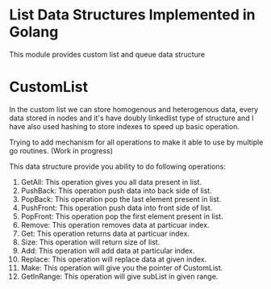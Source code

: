 # List Data Structures Implemented in Golang
This module provides custom list and queue data structure

# CustomList
In the custom list we can store homogenous and heterogenous data, every data stored in nodes and it's have doubly linkedlist type of structure and 
I have also used hashing to store indexes to speed up basic operation.

Trying to add mechanism for all operations to make it able to use by multiple go routines. (Work in progress)

This data structure provide you ability to do following operations:

1. GetAll: This operation gives you all data present in list.
2. PushBack: This operation push data into back side of list.
3. PopBack: This operation pop the last element present in list.
4. PushFront: This operation push data into front side of list.
5. PopFront: This operation pop the first element present in list.
6. Remove: This operation removes data at particuar index.
7. Get: This operation returns data at particuar index.
8. Size: This operation will return size of list.
9. Add: This operation will add data at particular index.
10. Replace: This operation will replace data at given index.
11. Make: This operation will give you the pointer of CustomList.
12. GetInRange: This operation will give subList in given range.
